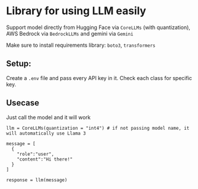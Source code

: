 # Library for using LLM easily
Support model directly from Hugging Face via `CoreLLMs` (with quantization), AWS Bedrock via `BedrockLLMs` and gemini via `Gemini`

Make sure to install requirements library: `boto3`, `transformers`

## Setup:

Create a `.env` file and pass every API key in it. Check each class for specific key.

## Usecase
Just call the model and it will work 
```
llm = CoreLLMs(quantization = "int4") # if not passing model name, it will automatically use Llama 3

message = [
  {
    "role":"user",
    "content":"Hi there!"
  }
]

response = llm(message)
```
